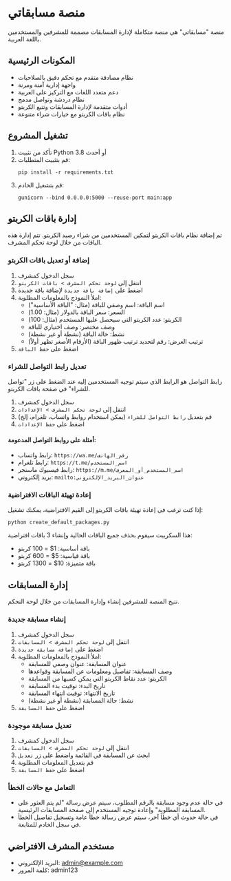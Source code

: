 # منصة مسابقاتي

منصة "مسابقاتي" هي منصة متكاملة لإدارة المسابقات مصممة للمشرفين والمستخدمين باللغة العربية.

## المكونات الرئيسية

- نظام مصادقة متقدم مع تحكم دقيق بالصلاحيات
- واجهة إدارية آمنة ومرنة
- دعم متعدد اللغات مع التركيز على العربية
- نظام دردشة وتواصل مدمج
- أدوات متقدمة لإدارة المسابقات وتتبع الكربتو
- نظام باقات الكربتو مع خيارات شراء متنوعة

## تشغيل المشروع

1. تأكد من تثبيت Python 3.8 أو أحدث
2. قم بتثبيت المتطلبات:
   ```
   pip install -r requirements.txt
   ```
3. قم بتشغيل الخادم:
   ```
   gunicorn --bind 0.0.0.0:5000 --reuse-port main:app
   ```

## إدارة باقات الكربتو

تم إضافة نظام باقات الكربتو لتمكين المستخدمين من شراء رصيد الكربتو. تتم إدارة هذه الباقات من خلال لوحة تحكم المشرف.

### إضافة أو تعديل باقات الكربتو

1. سجل الدخول كمشرف
2. انتقل إلى `لوحة تحكم المشرف > باقات الكربتو`
3. اضغط على `إضافة باقة جديدة` لإضافة باقة جديدة
4. املأ النموذج بالمعلومات المطلوبة:
   - اسم الباقة: اسم وصفي للباقة (مثال: "الباقة الأساسية")
   - السعر: سعر الباقة بالدولار (مثال: 1.00)
   - الكربتو: عدد الكربتو التي سيحصل عليها المستخدم (مثال: 100)
   - وصف مختصر: وصف اختياري للباقة
   - نشط: حالة الباقة (نشطة أو غير نشطة)
   - ترتيب العرض: رقم لتحديد ترتيب ظهور الباقة (الأرقام الأصغر تظهر أولاً)
5. اضغط على `حفظ الباقة`

### تعديل رابط التواصل للشراء

رابط التواصل هو الرابط الذي سيتم توجيه المستخدمين إليه عند الضغط على زر "تواصل للشراء" في صفحة باقات الكربتو.

1. سجل الدخول كمشرف
2. انتقل إلى `لوحة تحكم المشرف > الإعدادات`
3. قم بتعديل `رابط التواصل للشراء` (يمكن استخدام روابط واتساب، تلغرام، إلخ)
4. اضغط على `حفظ الإعدادات`

#### أمثلة على روابط التواصل المدعومة:

- رابط واتساب: `https://wa.me/رقم_الهاتف`
- رابط تلغرام: `https://t.me/اسم_المستخدم`
- رابط فيسبوك ماسنجر: `https://m.me/اسم_المستخدم_أو_المعرف`
- بريد إلكتروني: `mailto:عنوان_البريد_الإلكتروني`

### إعادة تهيئة الباقات الافتراضية

إذا كنت ترغب في إعادة تهيئة باقات الكربتو إلى القيم الافتراضية، يمكنك تشغيل:

```
python create_default_packages.py
```

هذا السكريبت سيقوم بحذف جميع الباقات الحالية وإنشاء 3 باقات افتراضية:
- باقة أساسية: 1$ = 100 كربتو
- باقة قياسية: 5$ = 600 كربتو
- باقة متميزة: 10$ = 1300 كربتو

## إدارة المسابقات

تتيح المنصة للمشرفين إنشاء وإدارة المسابقات من خلال لوحة التحكم.

### إنشاء مسابقة جديدة

1. سجل الدخول كمشرف
2. انتقل إلى `لوحة تحكم المشرف > المسابقات`
3. اضغط على `إضافة مسابقة جديدة`
4. املأ النموذج بالمعلومات المطلوبة:
   - عنوان المسابقة: عنوان وصفي للمسابقة
   - وصف المسابقة: تفاصيل ومعلومات عن المسابقة وقواعدها
   - الكربتو: عدد نقاط الكربتو التي يمكن كسبها من المسابقة
   - تاريخ البدء: توقيت بدء المسابقة
   - تاريخ الانتهاء: توقيت انتهاء المسابقة
   - نشط: حالة المسابقة (نشطة أو غير نشطة)
5. اضغط على `حفظ المسابقة`

### تعديل مسابقة موجودة

1. سجل الدخول كمشرف
2. انتقل إلى `لوحة تحكم المشرف > المسابقات`
3. ابحث عن المسابقة في القائمة واضغط على زر `تعديل`
4. قم بتعديل المعلومات المطلوبة
5. اضغط على `حفظ المسابقة`

### التعامل مع حالات الخطأ

- في حالة عدم وجود مسابقة بالرقم المطلوب، سيتم عرض رسالة "لم يتم العثور على المسابقة المطلوبة" وإعادة توجيه المستخدم إلى صفحة المسابقات الرئيسية.
- في حالة حدوث أي خطأ آخر، سيتم عرض رسالة خطأ عامة وتسجيل تفاصيل الخطأ في سجل الخادم للمتابعة.

## مستخدم المشرف الافتراضي

- البريد الإلكتروني: admin@example.com
- كلمة المرور: admin123